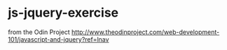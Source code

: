 # js-jquery-exercise
from the Odin Project
http://www.theodinproject.com/web-development-101/javascript-and-jquery?ref=lnav